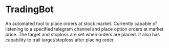 # TradingBot
An automated tool to place orders at stock market. Currently capable of listening to a specified telegram channel and place option orders at market price. The target and stoploss are set when orders are placed. It also has capability to trail target/stoploss after placing order,
